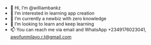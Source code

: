 - 👋 Hi, I’m @williambankz
- 👀 I’m interested in learning app creation
- 🌱 I’m currently a newbiz with zero knowledge
- 💞️ I’m looking to learn and keep learning
- 📫 You can reach me via email and WhatsApp +2349176023041, awofunmilayo.r.t@gmail.com

<!---
williambankz/williambankz is a ✨ special ✨ repository because its `README.md` (this file) appears on your GitHub profile.
You can click the Preview link to take a look at your changes.
--->
